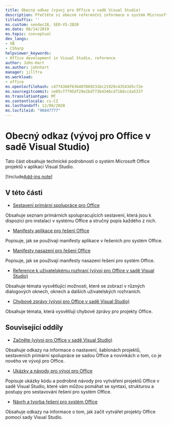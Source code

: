 ```yaml
---
title: Obecný odkaz (vývoj pro Office v sadě Visual Studio)
description: Přečtěte si obecné referenční informace o systém Microsoft Office vývojových projektech v aplikaci Visual Studio.
titleSuffix: ''
ms.custom: seodec18, SEO-VS-2020
ms.date: 08/14/2019
ms.topic: conceptual
dev_langs:
- VB
- CSharp
helpviewer_keywords:
- Office development in Visual Studio, reference
author: John-Hart
ms.author: johnhart
manager: jillfra
ms.workload:
- office
ms.openlocfilehash: c47f4360f63640f869231bc21929c43543d5c72e
ms.sourcegitcommit: ce85cff795df29e2bd773b4346cd718dccda5337
ms.translationtype: MT
ms.contentlocale: cs-CZ
ms.lasthandoff: 12/08/2020
ms.locfileid: "96847777"
---
```

# <a name="general-reference-office-development-in-visual-studio"></a>Obecný odkaz (vývoj pro Office v sadě Visual Studio)
  Tato část obsahuje technické podrobnosti o systém Microsoft Office projektů v aplikaci Visual Studio.

[!include[Add-ins note](includes/addinsnote.md)]

## <a name="in-this-section"></a>V této části
- [Sestavení primární spolupráce pro Office](../vsto/office-primary-interop-assemblies.md)

 Obsahuje seznam primárních spolupracujících sestavení, která jsou k dispozici pro instalaci v systému Office a stručný popis každého z nich.

- [Manifesty aplikace pro řešení Office](../vsto/application-manifests-for-office-solutions.md)

 Popisuje, jak se používají manifesty aplikace v řešeních pro systém Office.

- [Manifesty nasazení pro řešení Office](../vsto/deployment-manifests-for-office-solutions.md)

 Popisuje, jak se používají manifesty nasazení řešení pro systém Office.

- [Reference k uživatelskému rozhraní &#40;vývoj pro Office v sadě Visual Studio&#41;](../vsto/user-interface-reference-office-development-in-visual-studio.md)

 Obsahuje témata vysvětlující možnosti, které se zobrazí v různých dialogových oknech, oknech a dalších uživatelských rozhraních.

- [Chybové zprávy &#40;vývoj pro Office v sadě Visual Studio&#41;](../vsto/error-messages-office-development-in-visual-studio.md)

 Obsahuje témata, která vysvětlují chybové zprávy pro projekty Office.

## <a name="related-sections"></a>Související oddíly
- [Začněte &#40;vývoj pro Office v sadě Visual Studio&#41;](../vsto/getting-started-office-development-in-visual-studio.md)

 Obsahuje odkazy na informace o nastavení, šablonách projektů, sestaveních primární spolupráce se sadou Office a novinkách o tom, co je nového ve vývoji pro Office.

- [Ukázky a návody pro vývoj pro Office](../vsto/office-development-samples-and-walkthroughs.md)

 Popisuje ukázky kódu a podrobné návody pro vytváření projektů Office v sadě Visual Studio, které vám můžou pomáhat se syntaxí, strukturou a postupy pro sestavování řešení pro systém Office.

- [Návrh a tvorba řešení pro systém Office](../vsto/designing-and-creating-office-solutions.md)

 Obsahuje odkazy na informace o tom, jak začít vytvářet projekty Office pomocí sady Visual Studio.
